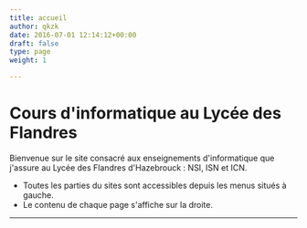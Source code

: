 ```yaml
---
title: accueil
author: qkzk
date: 2016-07-01 12:14:12+00:00
draft: false
type: page
weight: 1

---
```


# Cours d'informatique au Lycée des Flandres


Bienvenue sur le site consacré aux enseignements d'informatique que j'assure au Lycée des Flandres d'Hazebrouck : NSI, ISN et ICN.

* Toutes les parties du sites sont accessibles depuis les menus situés à gauche.
* Le contenu de chaque page s'affiche sur la droite.


---
